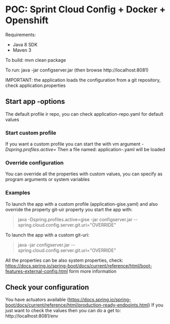 POC: Sprint Cloud Config + Docker + Openshift
=============================================

Requirements:
* Java 8 SDK
* Maven 3

To build: mvn clean package

To run: java -jar configserver.jar (then browse http://localhost:8081)

IMPORTANT: the application loads the configuration from a git repository, check application.properties


## Start app -options
The default profile ir repo, you can check application-repo.yaml for default values

### Start custom profile
If you want a custom profile you can start the with vm argument *-Dspring.profiles.active=<YOUR PROFILE>*
Then a file named: application-<YOUR PROFILE>.yaml will be loaded

### Override configuration
You can override all the properties with custom values, you can specify as program arguments or system variables

### Examples
To launch the app with a custom profile (application-gise.yaml) and also override the property git-uir property you start the app with: 
>java -Dspring.profiles.active=gise -jar configserver.jar --spring.cloud.config.server.git.uri="OVERRIDE"

To launch the app with a custom git-uri:
>java -jar configserver.jar --spring.cloud.config.server.git.uri="OVERRIDE"

All the properties can be also system properties, check: https://docs.spring.io/spring-boot/docs/current/reference/html/boot-features-external-config.html 
form more information

## Check your configuration
You have actuators available (https://docs.spring.io/spring-boot/docs/current/reference/html/production-ready-endpoints.html)
If you just want to check the values then you can do a get to: http://localhost:8081/env